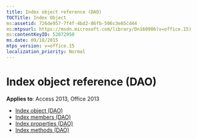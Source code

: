 ```yaml
---
title: Index object reference (DAO)
TOCTitle: Index Object
ms:assetid: 726de957-7f4f-4bd2-86fb-506c3e65cd44
ms:mtpsurl: https://msdn.microsoft.com/library/Dn160986(v=office.15)
ms:contentKeyID: 52072950
ms.date: 09/18/2015
mtps_version: v=office.15
localization_priority: Normal
---
```


# Index object reference (DAO)

**Applies to**: Access 2013, Office 2013

- [Index object (DAO)](index-object-dao.md)
- [Index members (DAO)](index-members-dao.md)
- [Index properties (DAO)](index-properties-dao.md)
- [Index methods (DAO)](index-methods-dao.md)

